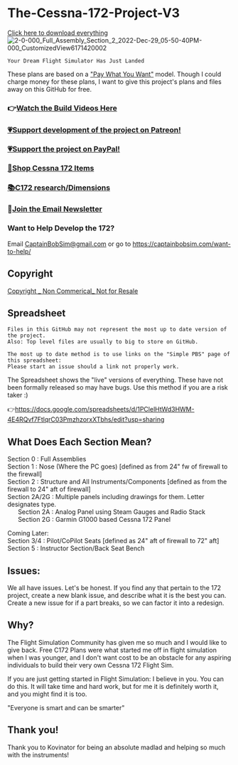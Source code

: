 # The-Cessna-172-Project-V3
[Click here to download everything](https://github.com/CaptainBobSim/The-Cessna-172-Project-V3/archive/refs/heads/main.zip)
![2-0-000_Full_Assembly_Section_2_2022-Dec-29_05-50-40PM-000_CustomizedView6171420002](https://user-images.githubusercontent.com/76851401/209990757-5b79265b-1078-4bf4-af83-6bcda4c6758b.png)


	Your Dream Flight Simulator Has Just Landed

These plans are based on a ["Pay What You Want"](https://www.paypal.com/donate?business=H4MLB9GPEUEX4&item_name=Cessna+172+Project&currency_code=USD) model. Though I could charge money for these plans, I want to give this project's plans and files away on this GitHub for free. 
### 👉[Watch the Build Videos Here](https://www.youtube.com/watch?v=Gfau2fuKCAs&list=PL3BZuuA7xo1La9Q11wTtN-bd93COms_3J)


### [💗Support development of the project on Patreon!](https://www.patreon.com/Captain_Bob)
### [💗Support the project on PayPal!](https://www.paypal.com/donate?business=H4MLB9GPEUEX4&item_name=Cessna+172+Project&currency_code=USD)
### [🛒Shop Cessna 172 Items](https://captainbobsim.com/product-category/cessna-172/)
### [📚C172 research/Dimensions](https://github.com/CaptainBobSim/C172-Research)
### 📰[Join the Email Newsletter](https://mailchi.mp/3afd070e8526/wf5uthbr9t)

### Want to Help Develop the 172?
Email CaptainBobSim@gmail.com or go to https://captainbobsim.com/want-to-help/

## Copyright
[Copyright _ Non Commerical_ Not for Resale](https://creativecommons.org/licenses/by-nc/4.0/)

## Spreadsheet
	Files in this GitHub may not represent the most up to date version of the project.
	Also: Top level files are usually to big to store on GitHub.
	
	The most up to date method is to use links on the "Simple PBS" page of this spreadsheet:
	Please start an issue should a link not properly work.
The Spreadsheet shows the "live" versions of everything. These have not been formally released so may have bugs. Use this method if you are a risk taker :)

👉https://docs.google.com/spreadsheets/d/1PClelHtWd3HWM-4E4RQvf7FtlqrC03PmzhzorxXTbhs/edit?usp=sharing

## What Does Each Section Mean? <br />
Section 0 : Full Assemblies <br />
Section 1 : Nose (Where the PC goes) [defined as from 24" fw of firewall to the firewall]<br />
Section 2 : Structure and All Instruments/Components [defined as from the firewall to 24" aft of firewall] <br />
Section 2A/2G : Multiple panels including drawings for them. Letter designates type. <br />
&nbsp;&nbsp;&nbsp;&nbsp;&nbsp; Section 2A : Analog Panel using Steam Gauges and Radio Stack <br />
&nbsp;&nbsp;&nbsp;&nbsp;&nbsp; Section 2G : Garmin G1000 based Cessna 172 Panel <br />

Coming Later: <br />
Section 3/4 : Pilot/CoPilot Seats [defined as 24" aft of firewall to 72" aft] <br />
Section 5 : Instructor Section/Back Seat Bench <br />


## Issues:
We all have issues. Let's be honest. If you find any that pertain to the 172 project, create a new blank issue, and describe what it is the best you can.
Create a new issue for if a part breaks, so we can factor it into a redesign.

## Why?
The Flight Simulation Community has given me so much and I would like to give back. Free C172 Plans were what started me off in flight simulation when I was younger, and I don't want cost to be an obstacle for any aspiring individuals to build their very own Cessna 172 Flight Sim.

If you are just getting started in Flight Simulation: I believe in you. You can do this. It will take time and hard work, but for me it is definitely worth it, and you might find it is too.

"Everyone is smart and can be smarter"

## Thank you!
Thank you to Kovinator for being an absolute madlad and helping so much with the instruments!
